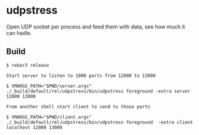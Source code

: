 udpstress
=====

Open UDP socket per process and feed them with data, see how much it can hadle.

Build
-----

    $ rebar3 release

    Start server to listen to 1000 ports from 12000 to 13000

    $ VMARGS_PATH="$PWD/server.args" ./_build/default/rel/udpstress/bin/udpstress foreground -extra server 12000 13000

    From another shell start client to send to those ports

    $ VMARGS_PATH="$PWD/client.args" ./_build/default/rel/udpstress/bin/udpstress foreground  -extra client localhost 12000 13000
